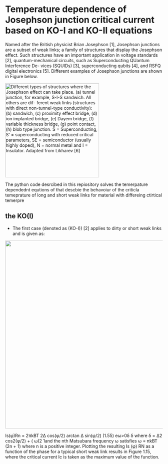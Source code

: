 Temperature dependence of Josephson junction critical current based on KO-I and KO-II equations 
==============

Named after the British physicist Brian Josephson [1], Josephson junctions are a subset of weak links; a family of structures that display the Josephson effect. Such structures have an important application in voltage standards [2], quantum-mechanical circuits, such as Superconducting QUantum Interference De- vices (SQUIDs) [3], superconducting qubits [4], and RSFQ digital electronics [5]. Different examples of Josephson junctions are shown in Figure below.

<img src="https://github.com/abuadan/Temperature-Dependance-of-Josephson-Junctions-based-on-KOI-II-/files/410811/junctions-eps-converted-to.pdf" width="300" title="Different types of structures where the Josephson effect can take place. (a) tunnel junction, for example, S-I-S sandwich. All others are dif- ferent weak links (structures with direct non-tunnel-type conductivity): (b) sandwich, (c) proximity effect bridge, (d) ion implanted bridge, (e) Dayem bridge, (f) variable thickness bridge, (g) point contact, (h) blob type junction. S = Superconducting, S’ = superconducting with reduced critical parameters, SE = semiconductor (usually highly doped), N = normal metal and I = Insulator. Adapted from Likharev [6]">

The python code desrcibed in this repiository solves the temerpature dependednt equtions of that descbie the behavoiur of the criticla temeprature of long and short weak links for material with differeing ctirtical temerpre 

the KO(I)
--------------
- The first case (denoted as (KO-I)) [2] applies to dirty or short weak links and is given as:

<img src="https://github.com/abuadan/Temperature-Dependance-of-Josephson-Junctions-based-on-KOI-II-/files/411536/eq1.pdf" width="600">

Is(φ)Rn = 2πkBT   2∆ cos(φ/2) arctan ∆ sin(φ/2) (1.55)
eω>0δ δ
where δ =  ∆2 cos2(φ/2) + ( ω)2 1and the nth Matsubara frequency  ω satisfies  ω = πkBT (2n + 1) where n is a positive integer. Plotting the resulting Is (φ) RN as a function of the phase for a typical short weak link results in Figure 1.15, where the critical current Ic is taken as the maximum value of the function.

